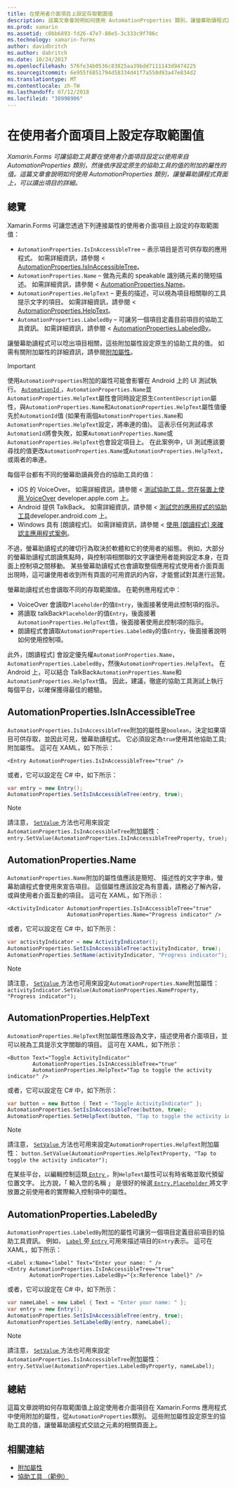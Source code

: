 ```yaml
---
title: 在使用者介面項目上設定存取範圍值
description: 這篇文章會說明如何使用 AutomationProperties 類別，讓螢幕助讀程式頁面上，可以讀出項目的詳細。
ms.prod: xamarin
ms.assetid: c0bb6893-fd26-47e7-88e5-3c333c9f786c
ms.technology: xamarin-forms
author: davidbritch
ms.author: dabritch
ms.date: 10/24/2017
ms.openlocfilehash: 576fe34b0536c83825aa39bdd7111143d9474225
ms.sourcegitcommit: 6e955f6851794d58334d41f7a550d93a47e834d2
ms.translationtype: MT
ms.contentlocale: zh-TW
ms.lasthandoff: 07/12/2018
ms.locfileid: "38998906"
---
```

# <a name="setting-accessibility-values-on-user-interface-elements"></a>在使用者介面項目上設定存取範圍值

_Xamarin.Forms 可讓協助工具要在使用者介面項目設定以使用來自 AutomationProperties 類別，然後依序設定原生的協助工具的值的附加的屬性的值。這篇文章會說明如何使用 AutomationProperties 類別，讓螢幕助讀程式頁面上，可以讀出項目的詳細。_

## <a name="overview"></a>總覽

Xamarin.Forms 可讓您透過下列連接屬性的使用者介面項目上設定的存取範圍值：

- `AutomationProperties.IsInAccessibleTree` – 表示項目是否可供存取的應用程式。 如需詳細資訊，請參閱 < [AutomationProperties.IsInAccessibleTree](#isinaccessibletree)。
- `AutomationProperties.Name` – 做為元素的 speakable 識別碼元素的簡短描述。 如需詳細資訊，請參閱 < [AutomationProperties.Name](#name)。
- `AutomationProperties.HelpText` – 更長的描述，可以視為項目相關聯的工具提示文字的項目。 如需詳細資訊，請參閱 < [AutomationProperties.HelpText](#helptext)。
- `AutomationProperties.LabeledBy` – 可讓另一個項目定義目前項目的協助工具資訊。 如需詳細資訊，請參閱 < [AutomationProperties.LabeledBy](#labeledby)。

讓螢幕助讀程式可以唸出項目相關，這些附加屬性設定原生的協助工具的值。 如需有關附加屬性的詳細資訊，請參閱[附加屬性](~/xamarin-forms/xaml/attached-properties.md)。

> [!IMPORTANT]
> 使用`AutomationProperties`附加的屬性可能會影響在 Android 上的 UI 測試執行。 [ `AutomationId` ](xref:Xamarin.Forms.Element.AutomationId)，`AutomationProperties.Name`並`AutomationProperties.HelpText`屬性會同時設定原生`ContentDescription`屬性，與`AutomationProperties.Name`和`AutomationProperties.HelpText`屬性值優先於`AutomationId`值 (如果有兩個`AutomationProperties.Name`和`AutomationProperties.HelpText`設定，將串連的值)。 這表示任何測試尋求`AutomationId`將會失敗，如果`AutomationProperties.Name`或`AutomationProperties.HelpText`也會設定項目上。 在此案例中，UI 測試應該要尋找的值更改`AutomationProperties.Name`或`AutomationProperties.HelpText`，或兩者的串連。

每個平台都有不同的螢幕助讀員旁白的協助工具的值：

- iOS 的 VoiceOver。 如需詳細資訊，請參閱 <<c0> [ 測試協助工具，您在裝置上使用 VoiceOver](https://developer.apple.com/library/content/technotes/TestingAccessibilityOfiOSApps/TestAccessibilityonYourDevicewithVoiceOver/TestAccessibilityonYourDevicewithVoiceOver.html) developer.apple.com 上。
- Android 提供 TalkBack。 如需詳細資訊，請參閱 <<c0> [ 測試您的應用程式的協助工具](https://developer.android.com/training/accessibility/testing.html#talkback)developer.android.com 上。
- Windows 具有 [朗讀程式]。 如需詳細資訊，請參閱 <<c0> [ 使用 [朗讀程式] 來確認主應用程式案例](/windows/uwp/accessibility/accessibility-testing#verify-main-app-scenarios-by-using-narrator/)。

不過，螢幕助讀程式的確切行為取決於軟體和它的使用者的組態。 例如，大部分的螢幕助讀程式朗讀焦點時，與控制項相關聯的文字讓使用者能夠設定本身，在頁面上控制項之間移動。 某些螢幕助讀程式也會讀取整個應用程式使用者介面頁面出現時，這可讓使用者收到所有頁面的可用資訊的內容，才能嘗試對其進行巡覽。

螢幕助讀程式也會讀取不同的存取範圍值。 在範例應用程式中：

- VoiceOver 會讀取`Placeholder`的值`Entry`，後面接著使用此控制項的指示。
- 將讀取 talkBack`Placeholder`的值`Entry`，後面接著`AutomationProperties.HelpText`值，後面接著使用此控制項的指示。
- 朗讀程式會讀取`AutomationProperties.LabeledBy`的值`Entry`，後面接著說明如何使用控制項。

此外，[朗讀程式] 會設定優先權`AutomationProperties.Name`， `AutomationProperties.LabeledBy`，然後`AutomationProperties.HelpText`。 在 Android 上，可以結合 TalkBack`AutomationProperties.Name`和`AutomationProperties.HelpText`值。 因此，建議，徹底的協助工具測試上執行每個平台，以確保獲得最佳的體驗。

<a name="isinaccessibletree" />

## <a name="automationpropertiesisinaccessibletree"></a>AutomationProperties.IsInAccessibleTree

`AutomationProperties.IsInAccessibleTree`附加的屬性是`boolean`，決定如果項目可供存取，並因此可見，螢幕助讀程式。 它必須設定為`true`使用其他協助工具; 附加屬性。 這可在 XAML，如下所示：

```xaml
<Entry AutomationProperties.IsInAccessibleTree="true" />
```

或者，它可以設定在 C# 中，如下所示：

```csharp
var entry = new Entry();
AutomationProperties.SetIsInAccessibleTree(entry, true);
```

> [!NOTE]
> 請注意， [ `SetValue` ](xref:Xamarin.Forms.BindableObject.SetValue(Xamarin.Forms.BindableProperty,System.Object))方法也可用來設定`AutomationProperties.IsInAccessibleTree`附加屬性： `entry.SetValue(AutomationProperties.IsInAccessibleTreeProperty, true);`

<a name="name" />

## <a name="automationpropertiesname"></a>AutomationProperties.Name

`AutomationProperties.Name`附加的屬性值應該是簡短、 描述性的文字字串，螢幕助讀程式會使用來宣告項目。 這個屬性應該設定為有意義，請務必了解內容，或與使用者介面互動的項目。 這可在 XAML，如下所示：

```xaml
<ActivityIndicator AutomationProperties.IsInAccessibleTree="true"
                   AutomationProperties.Name="Progress indicator" />
```

或者，它可以設定在 C# 中，如下所示：

```csharp
var activityIndicator = new ActivityIndicator();
AutomationProperties.SetIsInAccessibleTree(activityIndicator, true);
AutomationProperties.SetName(activityIndicator, "Progress indicator");
```

> [!NOTE]
> 請注意， [ `SetValue` ](xref:Xamarin.Forms.BindableObject.SetValue(Xamarin.Forms.BindableProperty,System.Object))方法也可用來設定`AutomationProperties.Name`附加屬性： `activityIndicator.SetValue(AutomationProperties.NameProperty, "Progress indicator");`

<a name="helptext" />

## <a name="automationpropertieshelptext"></a>AutomationProperties.HelpText

`AutomationProperties.HelpText`附加屬性應設為文字，描述使用者介面項目，並可以視為工具提示文字關聯的項目。 這可在 XAML，如下所示：

```xaml
<Button Text="Toggle ActivityIndicator"
        AutomationProperties.IsInAccessibleTree="true"
        AutomationProperties.HelpText="Tap to toggle the activity indicator" />
```

或者，它可以設定在 C# 中，如下所示：

```csharp
var button = new Button { Text = "Toggle ActivityIndicator" };
AutomationProperties.SetIsInAccessibleTree(button, true);
AutomationProperties.SetHelpText(button, "Tap to toggle the activity indicator");
```

> [!NOTE]
> 請注意， [ `SetValue` ](xref:Xamarin.Forms.BindableObject.SetValue(Xamarin.Forms.BindableProperty,System.Object))方法也可用來設定`AutomationProperties.HelpText`附加屬性： `button.SetValue(AutomationProperties.HelpTextProperty, "Tap to toggle the activity indicator");`

在某些平台，以編輯控制這類[ `Entry` ](xref:Xamarin.Forms.Entry)，則`HelpText`屬性可以有時省略並取代預留位置文字。 比方說，「 輸入您的名稱 」 是很好的候選[ `Entry.Placeholder` ](xref:Xamarin.Forms.Entry.Placeholder)將文字放置之前使用者的實際輸入控制項中的屬性。

<a name="labeledby" />

## <a name="automationpropertieslabeledby"></a>AutomationProperties.LabeledBy

`AutomationProperties.LabeledBy`附加的屬性可讓另一個項目定義目前項目的協助工具資訊。 例如， [ `Label` ](xref:Xamarin.Forms.Label)旁[ `Entry` ](xref:Xamarin.Forms.Entry)可用來描述項目的`Entry`表示。 這可在 XAML，如下所示：

```xaml
<Label x:Name="label" Text="Enter your name: " />
<Entry AutomationProperties.IsInAccessibleTree="true"
       AutomationProperties.LabeledBy="{x:Reference label}" />
```

或者，它可以設定在 C# 中，如下所示：

```csharp
var nameLabel = new Label { Text = "Enter your name: " };
var entry = new Entry();
AutomationProperties.SetIsInAccessibleTree(entry, true);
AutomationProperties.SetLabeledBy(entry, nameLabel);
```

> [!NOTE]
> 請注意， [ `SetValue` ](xref:Xamarin.Forms.BindableObject.SetValue(Xamarin.Forms.BindableProperty,System.Object))方法也可用來設定`AutomationProperties.IsInAccessibleTree`附加屬性： `entry.SetValue(AutomationProperties.LabeledByProperty, nameLabel);`

## <a name="summary"></a>總結

這篇文章說明如何存取範圍值上設定使用者介面項目在 Xamarin.Forms 應用程式中使用附加的屬性，從`AutomationProperties`類別。 這些附加屬性設定原生的協助工具的值，讓螢幕助讀程式交談之元素的相關頁面上。


## <a name="related-links"></a>相關連結

- [附加屬性](~/xamarin-forms/xaml/attached-properties.md)
- [協助工具 （範例）](https://developer.xamarin.com/samples/xamarin-forms/UserInterface/Accessibility/)
